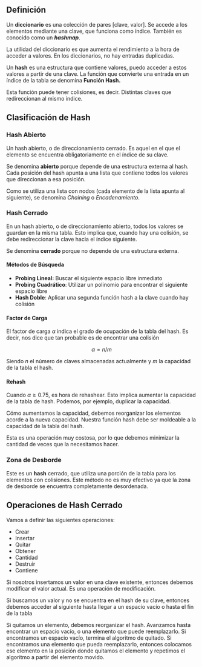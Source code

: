 ## Definición

Un **diccionario** es una colección de pares [clave, valor]. Se accede a los elementos mediante una clave, que funciona como índice. También es conocido como un ***hashmap***.

La utilidad del diccionario es que aumenta el rendimiento a la hora de acceder a valores. En los diccionarios, no hay entradas duplicadas.

Un **hash** es una estructura que contiene valores, puedo acceder a estos valores a partir de una clave. La función que convierte una entrada en un índice de la tabla se denomina **Función Hash.**

Esta función puede tener colisiones, es decir. Distintas claves que redireccionan al mismo índice.

## Clasificación de Hash

### Hash Abierto

Un hash abierto, o de direccionamiento cerrado. Es aquel en el que el elemento se encuentra obligatoriamente en el índice de su clave.

Se denomina **abierto** porque depende de una estructura externa al hash. Cada posición del hash apunta a una lista que contiene todos los valores que direccionan a esa posición.

Como se utiliza una lista con nodos (cada elemento de la lista apunta al siguiente), se denomina *Chaining* o *Encadenamiento*.

### Hash Cerrado

En un hash abierto, o de direccionamiento abierto, todos los valores se guardan en la misma tabla. Esto implica que, cuando hay una colisión, se debe redireccionar la clave hacia el índice siguiente.

Se denomina **cerrado** porque no depende de una estructura externa.

#### Métodos de Búsqueda

- **Probing Lineal:** Buscar el siguiente espacio libre inmediato
- **Probing Cuadrático**: Utilizar un polinomio para encontrar el siguiente espacio libre
- **Hash Doble**: Aplicar una segunda función hash a la clave cuando hay colisión

#### Factor de Carga

El factor de carga $\alpha$ indica el grado de ocupación de la tabla del hash. Es decir, nos dice que tan probable es de encontrar una colisión

$$
\alpha = n/m
$$

Siendo $n$ el número de claves almacenadas actualmente y $m$ la capacidad de la tabla el hash.

#### Rehash

Cuando $\alpha ≥ 0.75$, es hora de rehashear. Esto implica aumentar la capacidad de la tabla de hash. Podemos, por ejemplo, duplicar la capacidad.

Cómo aumentamos la capacidad, debemos reorganizar los elementos acorde a la nueva capacidad. Nuestra función hash debe ser moldeable a la capacidad de la tabla del hash.

Esta es una operación muy costosa, por lo que debemos minimizar la cantidad de veces que la necesitamos hacer.

### Zona de Desborde

Este es un **hash** cerrado, que utiliza una porción de la tabla para los elementos con colisiones. Este método no es muy efectivo ya que la zona de desborde se encuentra completamente desordenada.

## Operaciones de Hash Cerrado

Vamos a definir las siguientes operaciones:

- Crear
- Insertar
- Quitar
- Obtener
- Cantidad
- Destruir
- Contiene

Si nosotros insertamos un valor en una clave existente, entonces debemos modificar el valor actual. Es una operación de modificación.

Si buscamos un valor y no se encuentra en el hash de su clave, entonces debemos acceder al siguiente hasta llegar a un espacio vacío o hasta el fin de la tabla

Si quitamos un elemento, debemos reorganizar el hash. Avanzamos hasta encontrar un espacio vacío, o una elemento que puede reemplazarlo. Si encontramos un espacio vacío, termina el algoritmo de quitado. Si encontramos una elemento que pueda reemplazarlo, entonces colocamos ese elemento en la posición donde quitamos el elemento y repetimos el algoritmo a partir del elemento movido.
